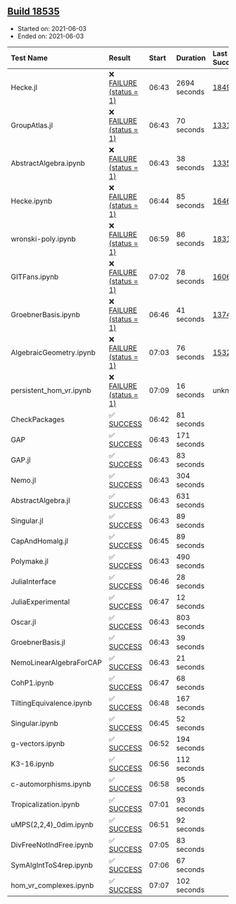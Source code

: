 ## [Build 18535](https://oscarci.mathematik.uni-kl.de/job/oscar/18535/)

* Started on: 2021-06-03
* Ended on: 2021-06-03

| Test Name    | Result | Start | Duration | Last Success | First Failure |
|:-------------|:-------|:------|:---------|:-------------|:--------------|
| Hecke.jl | ❌ [FAILURE (status = 1)](https://oscarci.mathematik.uni-kl.de/job/oscar/18535/artifact/logs/build-18535/Hecke.jl.log) | 06:43 | 2694 seconds | [18490](https://oscarci.mathematik.uni-kl.de/job/oscar/18490/) | [18491](https://oscarci.mathematik.uni-kl.de/job/oscar/18491/) |
| GroupAtlas.jl | ❌ [FAILURE (status = 1)](https://oscarci.mathematik.uni-kl.de/job/oscar/18535/artifact/logs/build-18535/GroupAtlas.jl.log) | 06:43 | 70 seconds | [13311](https://oscarci.mathematik.uni-kl.de/job/oscar/13311/) | [13312](https://oscarci.mathematik.uni-kl.de/job/oscar/13312/) |
| AbstractAlgebra.ipynb | ❌ [FAILURE (status = 1)](https://oscarci.mathematik.uni-kl.de/job/oscar/18535/artifact/logs/build-18535/AbstractAlgebra.ipynb.log) | 06:43 | 38 seconds | [13355](https://oscarci.mathematik.uni-kl.de/job/oscar/13355/) | [13356](https://oscarci.mathematik.uni-kl.de/job/oscar/13356/) |
| Hecke.ipynb | ❌ [FAILURE (status = 1)](https://oscarci.mathematik.uni-kl.de/job/oscar/18535/artifact/logs/build-18535/Hecke.ipynb.log) | 06:44 | 85 seconds | [16463](https://oscarci.mathematik.uni-kl.de/job/oscar/16463/) | [16464](https://oscarci.mathematik.uni-kl.de/job/oscar/16464/) |
| wronski-poly.ipynb | ❌ [FAILURE (status = 1)](https://oscarci.mathematik.uni-kl.de/job/oscar/18535/artifact/logs/build-18535/wronski-poly.ipynb.log) | 06:59 | 86 seconds | [18314](https://oscarci.mathematik.uni-kl.de/job/oscar/18314/) | [18315](https://oscarci.mathematik.uni-kl.de/job/oscar/18315/) |
| GITFans.ipynb | ❌ [FAILURE (status = 1)](https://oscarci.mathematik.uni-kl.de/job/oscar/18535/artifact/logs/build-18535/GITFans.ipynb.log) | 07:02 | 78 seconds | [16068](https://oscarci.mathematik.uni-kl.de/job/oscar/16068/) | [16069](https://oscarci.mathematik.uni-kl.de/job/oscar/16069/) |
| GroebnerBasis.ipynb | ❌ [FAILURE (status = 1)](https://oscarci.mathematik.uni-kl.de/job/oscar/18535/artifact/logs/build-18535/GroebnerBasis.ipynb.log) | 06:46 | 41 seconds | [13748](https://oscarci.mathematik.uni-kl.de/job/oscar/13748/) | [13749](https://oscarci.mathematik.uni-kl.de/job/oscar/13749/) |
| AlgebraicGeometry.ipynb | ❌ [FAILURE (status = 1)](https://oscarci.mathematik.uni-kl.de/job/oscar/18535/artifact/logs/build-18535/AlgebraicGeometry.ipynb.log) | 07:03 | 76 seconds | [15322](https://oscarci.mathematik.uni-kl.de/job/oscar/15322/) | [15323](https://oscarci.mathematik.uni-kl.de/job/oscar/15323/) |
| persistent_hom_vr.ipynb | ❌ [FAILURE (status = 1)](https://oscarci.mathematik.uni-kl.de/job/oscar/18535/artifact/logs/build-18535/persistent_hom_vr.ipynb.log) | 07:09 | 16 seconds | unknown | unknown |
| CheckPackages | ✅ [SUCCESS](https://oscarci.mathematik.uni-kl.de/job/oscar/18535/artifact/logs/build-18535/CheckPackages.log) | 06:42 | 81 seconds |  |  |
| GAP | ✅ [SUCCESS](https://oscarci.mathematik.uni-kl.de/job/oscar/18535/artifact/logs/build-18535/GAP.log) | 06:43 | 171 seconds |  |  |
| GAP.jl | ✅ [SUCCESS](https://oscarci.mathematik.uni-kl.de/job/oscar/18535/artifact/logs/build-18535/GAP.jl.log) | 06:43 | 83 seconds |  |  |
| Nemo.jl | ✅ [SUCCESS](https://oscarci.mathematik.uni-kl.de/job/oscar/18535/artifact/logs/build-18535/Nemo.jl.log) | 06:43 | 304 seconds |  |  |
| AbstractAlgebra.jl | ✅ [SUCCESS](https://oscarci.mathematik.uni-kl.de/job/oscar/18535/artifact/logs/build-18535/AbstractAlgebra.jl.log) | 06:43 | 631 seconds |  |  |
| Singular.jl | ✅ [SUCCESS](https://oscarci.mathematik.uni-kl.de/job/oscar/18535/artifact/logs/build-18535/Singular.jl.log) | 06:43 | 89 seconds |  |  |
| CapAndHomalg.jl | ✅ [SUCCESS](https://oscarci.mathematik.uni-kl.de/job/oscar/18535/artifact/logs/build-18535/CapAndHomalg.jl.log) | 06:45 | 89 seconds |  |  |
| Polymake.jl | ✅ [SUCCESS](https://oscarci.mathematik.uni-kl.de/job/oscar/18535/artifact/logs/build-18535/Polymake.jl.log) | 06:43 | 490 seconds |  |  |
| JuliaInterface | ✅ [SUCCESS](https://oscarci.mathematik.uni-kl.de/job/oscar/18535/artifact/logs/build-18535/JuliaInterface.log) | 06:46 | 28 seconds |  |  |
| JuliaExperimental | ✅ [SUCCESS](https://oscarci.mathematik.uni-kl.de/job/oscar/18535/artifact/logs/build-18535/JuliaExperimental.log) | 06:47 | 12 seconds |  |  |
| Oscar.jl | ✅ [SUCCESS](https://oscarci.mathematik.uni-kl.de/job/oscar/18535/artifact/logs/build-18535/Oscar.jl.log) | 06:43 | 803 seconds |  |  |
| GroebnerBasis.jl | ✅ [SUCCESS](https://oscarci.mathematik.uni-kl.de/job/oscar/18535/artifact/logs/build-18535/GroebnerBasis.jl.log) | 06:43 | 39 seconds |  |  |
| NemoLinearAlgebraForCAP | ✅ [SUCCESS](https://oscarci.mathematik.uni-kl.de/job/oscar/18535/artifact/logs/build-18535/NemoLinearAlgebraForCAP.log) | 06:43 | 21 seconds |  |  |
| CohP1.ipynb | ✅ [SUCCESS](https://oscarci.mathematik.uni-kl.de/job/oscar/18535/artifact/logs/build-18535/CohP1.ipynb.log) | 06:47 | 68 seconds |  |  |
| TiltingEquivalence.ipynb | ✅ [SUCCESS](https://oscarci.mathematik.uni-kl.de/job/oscar/18535/artifact/logs/build-18535/TiltingEquivalence.ipynb.log) | 06:48 | 167 seconds |  |  |
| Singular.ipynb | ✅ [SUCCESS](https://oscarci.mathematik.uni-kl.de/job/oscar/18535/artifact/logs/build-18535/Singular.ipynb.log) | 06:45 | 52 seconds |  |  |
| g-vectors.ipynb | ✅ [SUCCESS](https://oscarci.mathematik.uni-kl.de/job/oscar/18535/artifact/logs/build-18535/g-vectors.ipynb.log) | 06:52 | 194 seconds |  |  |
| K3-16.ipynb | ✅ [SUCCESS](https://oscarci.mathematik.uni-kl.de/job/oscar/18535/artifact/logs/build-18535/K3-16.ipynb.log) | 06:56 | 112 seconds |  |  |
| c-automorphisms.ipynb | ✅ [SUCCESS](https://oscarci.mathematik.uni-kl.de/job/oscar/18535/artifact/logs/build-18535/c-automorphisms.ipynb.log) | 06:58 | 95 seconds |  |  |
| Tropicalization.ipynb | ✅ [SUCCESS](https://oscarci.mathematik.uni-kl.de/job/oscar/18535/artifact/logs/build-18535/Tropicalization.ipynb.log) | 07:01 | 93 seconds |  |  |
| uMPS(2,2,4)_0dim.ipynb | ✅ [SUCCESS](https://oscarci.mathematik.uni-kl.de/job/oscar/18535/artifact/logs/build-18535/uMPS-2-2-4-_0dim.ipynb.log) | 06:51 | 92 seconds |  |  |
| DivFreeNotIndFree.ipynb | ✅ [SUCCESS](https://oscarci.mathematik.uni-kl.de/job/oscar/18535/artifact/logs/build-18535/DivFreeNotIndFree.ipynb.log) | 07:05 | 83 seconds |  |  |
| SymAlgIntToS4rep.ipynb | ✅ [SUCCESS](https://oscarci.mathematik.uni-kl.de/job/oscar/18535/artifact/logs/build-18535/SymAlgIntToS4rep.ipynb.log) | 07:06 | 67 seconds |  |  |
| hom_vr_complexes.ipynb | ✅ [SUCCESS](https://oscarci.mathematik.uni-kl.de/job/oscar/18535/artifact/logs/build-18535/hom_vr_complexes.ipynb.log) | 07:07 | 102 seconds |  |  |
